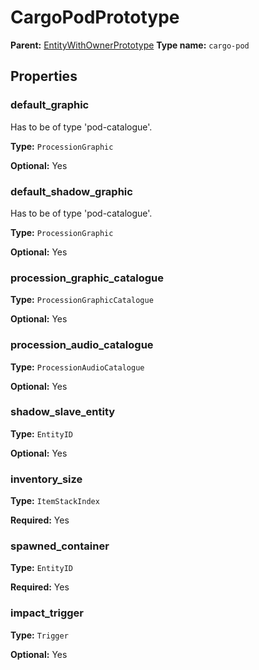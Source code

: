 # CargoPodPrototype

**Parent:** [EntityWithOwnerPrototype](EntityWithOwnerPrototype.md)
**Type name:** `cargo-pod`

## Properties

### default_graphic

Has to be of type 'pod-catalogue'.

**Type:** `ProcessionGraphic`

**Optional:** Yes

### default_shadow_graphic

Has to be of type 'pod-catalogue'.

**Type:** `ProcessionGraphic`

**Optional:** Yes

### procession_graphic_catalogue

**Type:** `ProcessionGraphicCatalogue`

**Optional:** Yes

### procession_audio_catalogue

**Type:** `ProcessionAudioCatalogue`

**Optional:** Yes

### shadow_slave_entity

**Type:** `EntityID`

**Optional:** Yes

### inventory_size

**Type:** `ItemStackIndex`

**Required:** Yes

### spawned_container

**Type:** `EntityID`

**Required:** Yes

### impact_trigger

**Type:** `Trigger`

**Optional:** Yes


